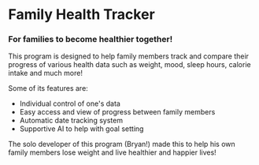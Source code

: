 # Family Health Tracker
### For families to become healthier together!

This program is designed to help family members track 
and compare their progress of various health data such
as weight, mood, sleep hours, calorie intake and much more!

Some of its features are:

- Individual control of one's data
- Easy access and view of progress between family members
- Automatic date tracking system
- Supportive AI to help with goal setting

The solo developer of this program (Bryan!) made this to help 
his own family members lose weight and live healthier and happier lives!
